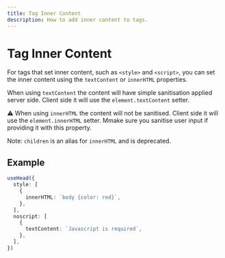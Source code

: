 ```yaml
---
title: Tag Inner Content
description: How to add inner content to tags.
---
```


# Tag Inner Content

For tags that set inner content, such as `<style>` and `<script>`,
you can set the inner content using the `textContent` or `innerHTML` properties.

When using `textContent` the content will have simple sanitisation applied server side. Client side it will use the
`element.textContent` setter.

⚠️ When using `innerHTML` the content will not be sanitised. Client side it will use the `element.innerHTML` setter. Mmake sure you sanitise user input if providing it with this property.

Note: `children` is an alias for `innerHTML` and is deprecated.

## Example

```ts
useHead({
  style: [
    {
      innerHTML: `body {color: red}`,
    },
  ],
  noscript: [
    {
      textContent: `Javascript is required`,
    },
  ],
})
```
